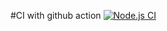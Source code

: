 #CI with github action
[![Node.js CI](https://github.com/anhtuan240599/Api/actions/workflows/node.js.yml/badge.svg)](https://github.com/anhtuan240599/Api/actions/workflows/node.js.yml)
